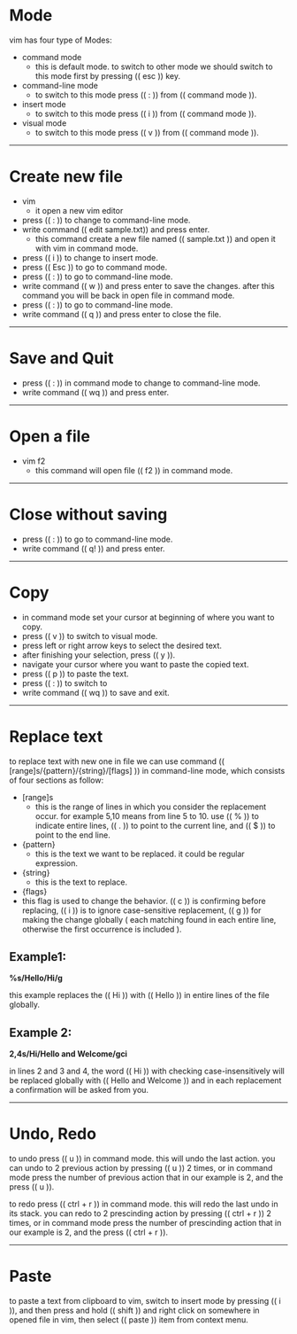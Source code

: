 # Mode

vim has four type of Modes:

- command mode
  - this is default mode. to switch to other mode we should switch to this mode first by pressing (( esc )) key.
- command-line mode
  - to switch to this mode press (( : )) from (( command mode )).
- insert mode
  - to switch to this mode press (( i )) from (( command mode )).
- visual mode
  - to switch to this mode press (( v )) from (( command mode )).

***

# Create new file

- vim
  - it open a new vim editor
- press (( : )) to change to command-line mode.
- write command (( edit sample.txt)) and press enter.
  - this command create a new file named (( sample.txt )) and open it with vim in command mode.
- press (( i )) to change to insert mode.
- press (( Esc )) to go to command mode.
- press (( : )) to go to command-line mode.
- write command (( w )) and press enter to save the changes. after this command you will be back in open file in command mode.
- press (( : )) to go to command-line mode.
- write command (( q )) and press enter to close the file.



***

# Save and Quit

- press (( : )) in command mode to change to command-line mode.
- write command (( wq )) and press enter.



***

# Open a file

- vim f2
  - this command will open file (( f2 )) in command mode.



***

# Close without saving

- press (( : )) to go to command-line mode.
- write command (( q! )) and press enter.



***

# Copy

- in command mode set your cursor at beginning of where you want to copy.
- press (( v )) to switch to visual mode.
- press left or right arrow keys to select the desired text.
- after finishing your selection, press (( y )).
- navigate your cursor where you want to paste the copied text.
- press (( p )) to paste the text.
- press (( : )) to switch to 
- write command (( wq )) to save and exit.

***

# Replace text

to replace text with new one in file we can use command (( [range]s/{pattern}/{string}/[flags] )) in command-line mode, which consists of four sections as follow:

- [range]s
  - this is the range of lines in which you consider the replacement occur. for example 5,10 means from line 5 to 10. use (( % )) to indicate entire lines, (( . )) to point to the current line, and (( $ )) to point to the end line. 
- {pattern}
  - this is the text we want to be replaced. it could be regular expression.
- {string}
  - this is the text to replace.
- {flags}
- this flag is used to change the behavior. (( c )) is confirming before replacing, (( i )) is to ignore case-sensitive replacement, (( g )) for making the change globally ( each matching found in each entire line, otherwise the first occurrence is included ).



## Example1: 

**%s/Hello/Hi/g**

this example replaces the (( Hi )) with (( Hello )) in entire lines of the file globally.



## Example 2:

**2,4s/Hi/Hello and Welcome/gci**

in lines 2 and 3 and 4, the word (( Hi )) with checking case-insensitively will be replaced globally with (( Hello and Welcome )) and in each replacement a confirmation will be asked from you.



***

# Undo, Redo

to undo press (( u )) in command mode. this will undo the last action. you can undo to 2 previous action by pressing (( u )) 2 times, or in command mode press the number of previous action that in our example is 2, and the press (( u )).

to redo press (( ctrl + r )) in command mode. this will redo the last undo in its stack. you can redo to 2 prescinding action by pressing (( ctrl + r )) 2 times, or in command mode press the number of prescinding action that in our example is 2, and the press (( ctrl + r )). 



***

# Paste

to paste a text from clipboard to vim,  switch to insert mode by pressing (( i )), and then press and hold (( shift )) and right click on somewhere in opened file in vim, then select (( paste )) item from context menu. 
